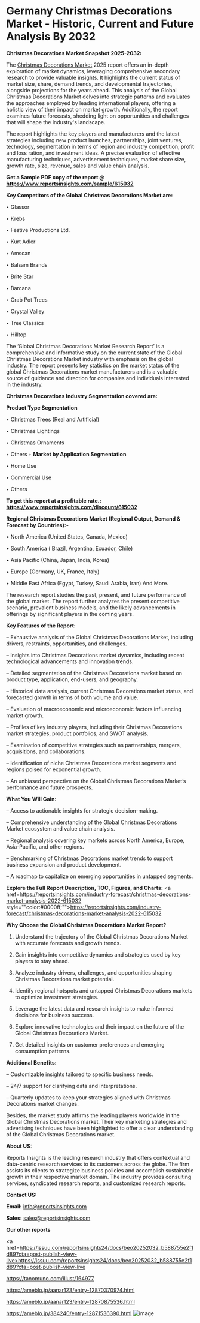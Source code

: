 # Germany Christmas Decorations Market - Historic, Current and Future Analysis By 2032

<strong>Christmas Decorations Market Snapshot 2025-2032:</strong>

The <a href=https://www.reportsinsights.com/sample/615032>Christmas Decorations Market</a> 2025 report offers an in-depth exploration of market dynamics, leveraging comprehensive secondary research to provide valuable insights. It highlights the current status of market size, share, demand trends, and developmental trajectories, alongside projections for the years ahead. This analysis of the Global Christmas Decorations Market delves into strategic patterns and evaluates the approaches employed by leading international players, offering a holistic view of their impact on market growth. Additionally, the report examines future forecasts, shedding light on opportunities and challenges that will shape the industry's landscape.

The report highlights the key players and manufacturers and the latest strategies including new product launches, partnerships, joint ventures, technology, segmentation in terms of region and industry competition, profit and loss ration, and investment ideas. A precise evaluation of effective manufacturing techniques, advertisement techniques, market share size, growth rate, size, revenue, sales and value chain analysis.

<strong>Get a Sample PDF copy of the report @ <a href=https://www.reportsinsights.com/sample/615032 style=color:#0000ff;>https://www.reportsinsights.com/sample/615032</a></strong>

<strong>Key Competitors of the Global Christmas Decorations Market are:</strong>

‣ Glassor

‣ Krebs

‣ Festive Productions Ltd.

‣ Kurt Adler

‣ Amscan

‣ Balsam Brands

‣ Brite Star

‣ Barcana

‣ Crab Pot Trees

‣ Crystal Valley

‣ Tree Classics

‣ Hilltop

The ‘Global Christmas Decorations Market Research Report’ is a comprehensive and informative study on the current state of the Global Christmas Decorations Market industry with emphasis on the global industry. The report presents key statistics on the market status of the global Christmas Decorations market manufacturers and is a valuable source of guidance and direction for companies and individuals interested in the industry.

<strong>Christmas Decorations Industry Segmentation covered are:</strong>

<strong>Product Type Segmentation</strong>

‣ Christmas Trees (Real and Artificial)

‣ Christmas Lightings

‣ Christmas Ornaments

‣ Others
‣ 
<strong>Market by Application Segmentation</strong>

‣ Home Use

‣ Commercial Use

‣ Others

<strong>To get this report at a profitable rate.: <a href=https://www.reportsinsights.com/discount/615032 style=color:#0000ff;>https://www.reportsinsights.com/discount/615032</a></strong>

<strong>Regional Christmas Decorations Market (Regional Output, Demand &amp; Forecast by Countries):-</strong>

• North America (United States, Canada, Mexico)

• South America ( Brazil, Argentina, Ecuador, Chile)

• Asia Pacific (China, Japan, India, Korea)

• Europe (Germany, UK, France, Italy)

• Middle East Africa (Egypt, Turkey, Saudi Arabia, Iran) And More.

The research report studies the past, present, and future performance of the global market. The report further analyzes the present competitive scenario, prevalent business models, and the likely advancements in offerings by significant players in the coming years.

<strong>Key Features of the Report:</strong>

– Exhaustive analysis of the Global Christmas Decorations Market, including drivers, restraints, opportunities, and challenges.

– Insights into Christmas Decorations market dynamics, including recent technological advancements and innovation trends.

– Detailed segmentation of the Christmas Decorations market based on product type, application, end-users, and geography.

– Historical data analysis, current Christmas Decorations market status, and forecasted growth in terms of both volume and value.

– Evaluation of macroeconomic and microeconomic factors influencing market growth.

– Profiles of key industry players, including their Christmas Decorations market strategies, product portfolios, and SWOT analysis.

– Examination of competitive strategies such as partnerships, mergers, acquisitions, and collaborations.

– Identification of niche Christmas Decorations market segments and regions poised for exponential growth.

– An unbiased perspective on the Global Christmas Decorations Market’s performance and future prospects.

<strong>What You Will Gain:</strong>

– Access to actionable insights for strategic decision-making.

– Comprehensive understanding of the Global Christmas Decorations Market ecosystem and value chain analysis.

– Regional analysis covering key markets across North America, Europe, Asia-Pacific, and other regions.

– Benchmarking of Christmas Decorations market trends to support business expansion and product development.

– A roadmap to capitalize on emerging opportunities in untapped segments.

<strong>Explore the Full Report Description, TOC, Figures, and Charts:</strong>
<a href=https://reportsinsights.com/industry-forecast/christmas-decorations-market-analysis-2022-615032 style=""color:#0000ff;"">https://reportsinsights.com/industry-forecast/christmas-decorations-market-analysis-2022-615032</a>

<strong>Why Choose the Global Christmas Decorations Market Report?</strong>

1. Understand the trajectory of the Global Christmas Decorations Market with accurate forecasts and growth trends.

2. Gain insights into competitive dynamics and strategies used by key players to stay ahead.

3. Analyze industry drivers, challenges, and opportunities shaping Christmas Decorations market potential.

4. Identify regional hotspots and untapped Christmas Decorations markets to optimize investment strategies.

5. Leverage the latest data and research insights to make informed decisions for business success.

6. Explore innovative technologies and their impact on the future of the Global Christmas Decorations Market.

7. Get detailed insights on customer preferences and emerging consumption patterns.

<strong>Additional Benefits:</strong>

– Customizable insights tailored to specific business needs.

– 24/7 support for clarifying data and interpretations.

– Quarterly updates to keep your strategies aligned with Christmas Decorations market changes.

Besides, the market study affirms the leading players worldwide in the Global Christmas Decorations market. Their key marketing strategies and advertising techniques have been highlighted to offer a clear understanding of the Global Christmas Decorations market.

<strong><strong>About US</strong>:</strong>

Reports Insights is the leading research industry that offers contextual and data-centric research services to its customers across the globe. The firm assists its clients to strategize business policies and accomplish sustainable growth in their respective market domain. The industry provides consulting services, syndicated research reports, and customized research reports.

<strong>Contact US:</strong>

<p class=><b>Email:</b> <a href=mailto:info@reportsinsights.com>info@reportsinsights.com</a></p>
<p class=><b>Sales:</b> <a href=mailto:sales@reportsinsights.com>sales@reportsinsights.com</a></p>

<strong>Our other reports</strong>

<a href=https://issuu.com/reportsinsights24/docs/beo20252032_b588755e2f1d89?cta=post-publish-view-live>https://issuu.com/reportsinsights24/docs/beo20252032_b588755e2f1d89?cta=post-publish-view-live</a>

<a href=https://tanomuno.com/illust/164977>https://tanomuno.com/illust/164977</a>

<a href=https://ameblo.jp/aanar123/entry-12870370974.html>https://ameblo.jp/aanar123/entry-12870370974.html</a>

<a href=https://ameblo.jp/aanar123/entry-12870875536.html>https://ameblo.jp/aanar123/entry-12870875536.html</a>

<a href=https://ameblo.jp/384240/entry-12871536390.html>https://ameblo.jp/384240/entry-12871536390.html</a>
![image](https://github.com/user-attachments/assets/b68bad13-10d0-4038-9df7-a5f652598576)
